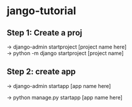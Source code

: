 # jango-tutorial

## Step 1: Create a proj
-> django-admin startproject [project name here]  
-> python -m django startproject [project name]
## Step 2: create app
-> django-admin startapp [app name here]

-> python manage.py startapp [app name here]
